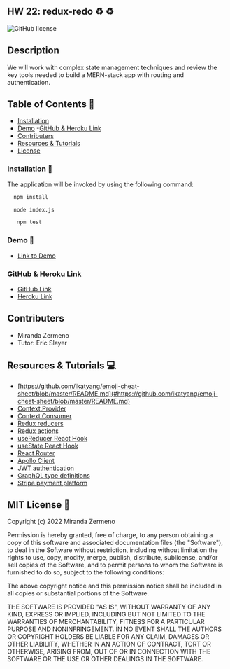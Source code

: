 ## HW 22:  redux-redo ♻️ ♻️

![GitHub license](https://img.shields.io/badge/license-MIT-ff69b4.svg) 

## Description
We will work with complex state management techniques and review the key tools needed to build a MERN-stack app with routing and authentication. 


## Table of Contents 🔎
- [Installation](#installation)
- [Demo](#demo)
 -[GitHub & Heroku Link](#githubdeploylink)
- [Contributers](#contributers)
- [Resources & Tutorials](#resources&tutorials)
- [License](#license)

### Installation  💾
The application will be invoked by using the following command:

```bash
  npm install 
``` 
```bash
  node index.js
```
```bash
   npm test
```

### Demo 🎥

* [Link to Demo]()

### GitHub & Heroku Link

* [GitHub Link](https://github.com/Zermeno94/redux-redo)
* [Heroku Link]()

## Contributers
* Miranda Zermeno
* Tutor: Eric Slayer 


## Resources & Tutorials  💻

* [https://github.com/ikatyang/emoji-cheat-sheet/blob/master/README.md](#https://github.com/ikatyang/emoji-cheat-sheet/blob/master/README.md)
* [Context.Provider](https://reactjs.org/docs/context.html#contextprovider)
* [Context.Consumer](https://reactjs.org/docs/context.html#contextconsumer)
* [Redux reducers](https://redux.js.org/faq/reducers/)
* [Redux actions](https://redux.js.org/faq/actions/)
* [useReducer React Hook](https://reactjs.org/docs/hooks-reference.html#usereducer)
* [useState React Hook](https://reactjs.org/docs/hooks-state.html)
* [React Router](https://reactrouter.com/web/guides/quick-start)
* [Apollo Client](https://www.apollographql.com/docs/react/)
* [JWT authentication](https://jwt.io/introduction)
* [GraphQL type definitions](https://www.apollographql.com/docs/tutorial/schema/#object-types)
* [Stripe payment platform](https://stripe.com/docs)

## MIT License 📍
Copyright (c) 2022 Miranda Zermeno

Permission is hereby granted, free of charge, to any person obtaining a copy
of this software and associated documentation files (the "Software"), to deal
in the Software without restriction, including without limitation the rights
to use, copy, modify, merge, publish, distribute, sublicense, and/or sell
copies of the Software, and to permit persons to whom the Software is
furnished to do so, subject to the following conditions:

The above copyright notice and this permission notice shall be included in all
copies or substantial portions of the Software.

THE SOFTWARE IS PROVIDED "AS IS", WITHOUT WARRANTY OF ANY KIND, EXPRESS OR
IMPLIED, INCLUDING BUT NOT LIMITED TO THE WARRANTIES OF MERCHANTABILITY,
FITNESS FOR A PARTICULAR PURPOSE AND NONINFRINGEMENT. IN NO EVENT SHALL THE
AUTHORS OR COPYRIGHT HOLDERS BE LIABLE FOR ANY CLAIM, DAMAGES OR OTHER
LIABILITY, WHETHER IN AN ACTION OF CONTRACT, TORT OR OTHERWISE, ARISING FROM,
OUT OF OR IN CONNECTION WITH THE SOFTWARE OR THE USE OR OTHER DEALINGS IN THE
SOFTWARE.
